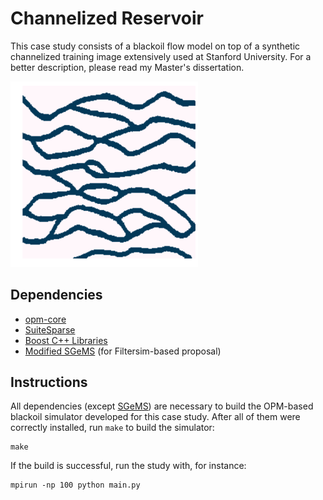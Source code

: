 Channelized Reservoir
=====================

This case study consists of a blackoil flow model on top of a synthetic
channelized training image extensively used at Stanford University. For
a better description, please read my Master's dissertation.

<img src="training_image.png" alt="Channelized reservoir" width=300>

Dependencies
------------

* [opm-core](https://github.com/OPM/opm-core)
* [SuiteSparse](http://www.cise.ufl.edu/research/sparse/SuiteSparse)
* [Boost C++ Libraries](http://www.boost.org)
* [Modified SGeMS](https://github.com/juliohm/ar2tech-SGeMS-public) (for Filtersim-based proposal)

Instructions
------------

All dependencies (except [SGeMS](https://github.com/juliohm/ar2tech-SGeMS-public))
are necessary to build the OPM-based blackoil simulator developed for this case study.
After all of them were correctly installed, run `make` to build the simulator:

```
make
```

If the build is successful, run the study with, for instance:

```
mpirun -np 100 python main.py
```
